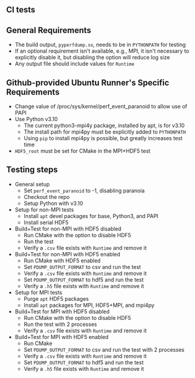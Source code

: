 CI tests
---

General Requirements
---
- The build output, `pyperfdump.so`, needs to be in `PYTHONPATH` for testing
- If an optional requirement isn't available, e.g., MPI, it isn't necessary
to explicitly disable it, but disabling the option will reduce log size
- Any output file should include values for `Runtime`

Github-provided Ubuntu Runner's Specific Requirements
---
- Change value of /proc/sys/kernel/perf_event_paranoid to allow use of PAPI
- Use Python v3.10
  - The current python3-mpi4y package, installed by apt, is for v3.10
  - The install path for mpi4py must be explicitly added to `PYTHONPATH`
  - Using `pip` to install mpi4py is possible, but greatly increases test time
- `HDF5_root` must be set for CMake in the MPI+HDF5 test

Testing steps
---
- General setup
  - Set `perf_event_paranoid` to -1, disabling paranoia
  - Checkout the repo
  - Setup Python with v3.10
- Setup for non-MPI tests
  - Install `apt` devel packages for base, Python3, and PAPI
  - Install serial HDF5
- Build+Test for non-MPI with HDF5 disabled
  - Run CMake with the option to disable HDF5
  - Run the test
  - Verify a `.csv` file exists with `Runtime` and remove it
- Build+Test for non-MPI with HDF5 enabled
  - Run CMake with HDF5 enabled
  - Set `PDUMP_OUTPUT_FORMAT` to csv and run the test
  - Verify a `.csv` file exists with `Runtime` and remove it
  - Set `PDUMP_OUTPUT_FORMAT` to hdf5 and run the test
  - Verify a `.h5` file exists with `Runtime` and remove it
- Setup for MPI tests
  - Purge `apt` HDF5 packages
  - Install `apt` packages for MPI, HDF5+MPI, and mpi4py
- Build+Test for MPI with HDF5 disabled
  - Run CMake with the option to disable HDF5
  - Run the test with 2 processes
  - Verify a `.csv` file exists with `Runtime` and remove it
- Build+Test for MPI with HDF5 enabled
  - Run CMake
  - Set `PDUMP_OUTPUT_FORMAT` to csv and run the test with 2 processes
  - Verify a `.csv` file exists with `Runtime` and remove it
  - Set `PDUMP_OUTPUT_FORMAT` to hdf5 and run the test
  - Verify a `.h5` file exists with `Runtime` and remove it
